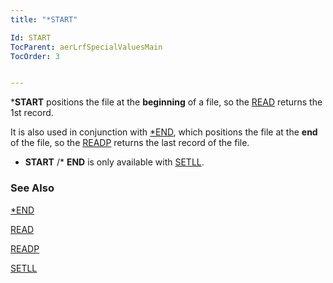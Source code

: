 ```yaml
---
title: "*START"

Id: START
TocParent: aerLrfSpecialValuesMain
TocOrder: 3


---
```


***START** positions the file at the **beginning** of a file, so the [READ](READ.html) returns the 1st record. 

It is also used in conjunction with [*END](StarEND.html), which positions the file at the **end** of the file, so the [READP](READP.html) returns the last record of the file. 

* **START** /* **END** is only available with [SETLL](SETLL.html). 

### See Also
[*END](StarEND.html)

[READ](READ.html)

[READP](READP.html)

[SETLL](SETLL.html) 
